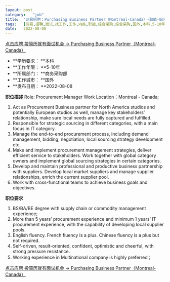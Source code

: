 ```yaml
---
layout:	post
category:	"job"
title:	"网易招聘：Purchasing Business Partner（Montreal-Canada）-职能-综合采购-综合采购-国外本科5-10年"
tags:	[网易,招聘,面试,找工作,工作,内推,职能,综合采购,综合采购,国外,本科,5-10年]
date:	2022-08-08
---
```


[点击应聘 投简历就有面试机会 -> Purchasing Business Partner（Montreal-Canada）](http://mobile.bole.netease.com/bole/boleDetail?id=38453&employeeId=346f03c3cda5f04c&key=all)



- **学历要求： **本科
- **工作年限： **5-10年
- **所属部门： **商务采购部
- **工作城市： **国外
- **发布日期： **2022-08-08



**职位描述**
Role: Procurement Manager
Work Location：Montreal - Canada;

1.	Act as Procurement Business partner for North America studios and potentially European studios as well, manage key stakeholders’ relationship, make sure local needs are fully captured and fulfilled.
2.	Responsible for strategic sourcing in different categories, with a main focus in IT category. 
3.	Manage the end-to-end procurement process, including demand management, bidding, negotiation, local sourcing strategy development etc.
4.	Make and implement procurement management strategies, deliver efficient service to stakeholders. Work together with global category owners and implement global sourcing strategies in certain categories. 
5.	Develop and maintain professional and productive business partnership with suppliers. Develop local market suppliers and manage supplier relationships, enrich the current supplier pool.
6.	 Work with cross-functional teams to achieve business goals and objectives.




**职位要求**
1.	BS/BA/BE degree with supply chain or commodity management experience; 
2.	More than 5 years’ procurement experience and minimum 1 years’ IT procurement experience, with the capability of developing local supplier pools. 
3.	English fluency. French fluency is a plus. Chinese fluency is a plus but not required.
4.	Self-driven, result-oriented, confident, optimistic and cheerful, with strong pressure resistance.
5.	Working experience in Multinational company is highly preferred；




[点击应聘 投简历就有面试机会 -> Purchasing Business Partner（Montreal-Canada）](http://mobile.bole.netease.com/bole/boleDetail?id=38453&employeeId=346f03c3cda5f04c&key=all)